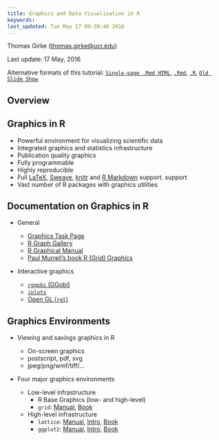 ```yaml
---
title: Graphics and Data Visualization in R 
keywords: 
last_updated: Tue May 17 09:39:48 2016
---
```

Thomas Girke (thomas.girke@ucr.edu)

Last update: 17 May, 2016 

Alternative formats of this tutorial:
[`Single-page .Rmd HTML`](https://htmlpreview.github.io/?https://github.com/tgirke/GEN242/blob/master/vignettes/15_Rgraphics/Rgraphics.html),
[`.Rmd`](https://raw.githubusercontent.com/tgirke/GEN242/master/vignettes/15_Rgraphics/Rgraphics.Rmd),
[`.R`](https://raw.githubusercontent.com/tgirke/GEN242/master/vignettes/15_Rgraphics/Rgraphics.R),
[`Old Slide Show`](https://drive.google.com/file/d/0B-lLYVUOliJFUmFVa0N3Y0kxOVE/view?usp=sharing)

## Overview

## Graphics in R

-   Powerful environment for visualizing scientific data
-   Integrated graphics and statistics infrastructure
-   Publication quality graphics
-   Fully programmable
-   Highly reproducible
-   Full [LaTeX](http://www.latex-project.org/), [Sweave](http://www.stat.auckland.ac.nz/~dscott/782/Sweave-manual-20060104.pdf), [knitr](http://yihui.name/knitr/) and [R Markdown](http://rmarkdown.rstudio.com/) support.
    support
-   Vast number of R packages with graphics utilities


## Documentation on Graphics in R

- General 
    - [Graphics Task Page](http://cran.r-project.org/web/views/Graphics.html)
    - [R Graph Gallery](http://addictedtor.free.fr/graphiques/allgraph.php)
    - [R Graphical Manual](http://cged.genes.nig.ac.jp/RGM2/index.php)
    - [Paul Murrell’s book R (Grid) Graphics](http://www.stat.auckland.ac.nz/~paul/RGraphics/rgraphics.html)

- Interactive graphics
    - [`rggobi` (GGobi)](http://www.ggobi.org/)
    - [`iplots`](http://www.rosuda.org/iplots/)
    - [Open GL (`rgl`)](http://rgl.neoscientists.org/gallery.shtml)


## Graphics Environments

- Viewing and savings graphics in R
    - On-screen graphics
    - postscript, pdf, svg
    - jpeg/png/wmf/tiff/...

- Four major graphics environments
    - Low-level infrastructure
        - R Base Graphics (low- and high-level)
        - `grid`: [Manual](http://www.stat.auckland.ac.nz/~paul/grid/grid.html), [Book](http://www.stat.auckland.ac.nz/~paul/RGraphics/rgraphics.html)
    - High-level infrastructure
        - `lattice`: [Manual](http://lmdvr.r-forge.r-project.org), [Intro](http://www.his.sunderland.ac.uk/~cs0her/Statistics/UsingLatticeGraphicsInR.htm), [Book](http://www.amazon.com/Lattice-Multivariate-Data-Visualization-Use/dp/0387759689)
        - `ggplot2`: [Manual](http://docs.ggplot2.org/current/), [Intro](http://www.ling.upenn.edu/~joseff/rstudy/summer2010_ggplot2_intro.html), [Book](http://had.co.nz/ggplot2/book/)


